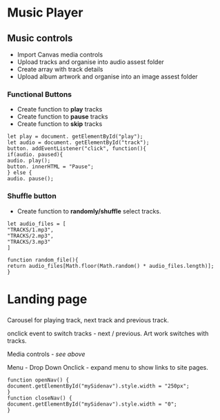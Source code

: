 # Music Player

## Music controls

- Import Canvas media controls
- Upload tracks and organise into audio assest folder
- Create array with track details
- Upload album artwork and organise into an image assest folder

### Functional Buttons

- Create function to **play** tracks
- Create function to **pause** tracks
- Create function to **skip** tracks

 `let play = document. getElementById("play");`  
 `let audio = document. getElementById("track");`   
 `button. addEventListener("click", function(){`  
 `if(audio. paused){`  
 `audio. play();`   
 `button. innerHTML = "Pause";`   
 `} else {`   
 `audio. pause();`  

### Shuffle button

- Create function to **randomly/shuffle** select tracks.

 `let audio_files = [`   
 `"TRACKS/1.mp3",`      
 `"TRACKS/2.mp3",`   
 `"TRACKS/3.mp3"`   
 `]`  

 `function random_file(){`   
  `return audio_files[Math.floor(Math.random() * audio_files.length)];`   
 `}`  



# **Landing page**

###

Carousel for playing track, next track and previous track. 

onclick event to switch tracks - next / previous. Art work switches with tracks.

Media controls - _see above_

Menu - Drop Down 
Onclick - expand menu to show links to site pages. 

`function openNav() {`       
 `document.getElementById("mySidenav").style.width = "250px"; `      
`}`       
`function closeNav() { `     
  `document.getElementById("mySidenav").style.width = "0";`      
`}`      




